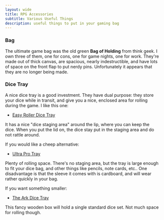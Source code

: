 ```yaml
---
layout: wide
title: RPG Accessories
subtitle: Various Useful Things
description: useful things to put in your gaming bag
---
```


### Bag

The ultimate game bag was the old green **Bag of Holding** from think geek. I own three of them, one for cons, one for game nights, one for work. They're made out of thick canvas, are spacious, nearly indestructible, and have lots of space on the front flap to put nerdy pins. Unfortunately it appears that they are no longer being made.

### Dice Tray

A nice dice tray is a good investment. They have dual purpose: they store your dice while in transit, and give you a nice, enclosed area for rolling during the game. I like this one:

- [Easy Roller Dice Tray](https://easyrollerdice.com/products/celtic-knot-dragon-dice-tray-with-dice-staging-area-and-lid?variant=885044609044)

It has a nice "dice staging area" around the lip, where you can keep the dice. When you put the lid on, the dice stay put in the staging area and do not rattle around.

If you would like a cheep alternative:

- [Ultra Pro Tray](https://amzn.to/2XxlslC)

Plenty of rolling space. There's no staging area, but the tray is large enough to fit your dice bag, and other things like pencils, note cards, etc.. One disadvantage is that the sleeve it comes with is cardboard, and will wear rather quickly in your bag.

If you want something smaller:

- [The Ark Dice Tray](https://amzn.to/2J3VbT4)

This fancy wooden box will hold a single standard dice set. Not much space for rolling though.
